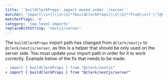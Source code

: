 ```yaml
---
title: '`buildClerkProps` import moved under `/server`'
matcher: "import\\s+{[\\s\\S]*?buildClerkProps[\\s\\S]*?from\\s+['\"]@clerk\\/(nextjs)(?!\/server)[\\s\\S]*?['\"]"
matcherFlags: 'm'
category: 'top-level-imports'
replaceWithString: 'nextjs/server'
---
```


The `buildClerkProps` import path has changed from `@clerk/nextjs` to `@clerk/nextjs/server`, as this is a helper that should be only used on the server side. You must update your import path in order for it to work correctly. Example below of the fix that needs to be made:

```diff
- import { buildClerkProps } from "@clerk/nextjs"
+ import { buildClerkProps } from "@clerk/nextjs/server"
```
